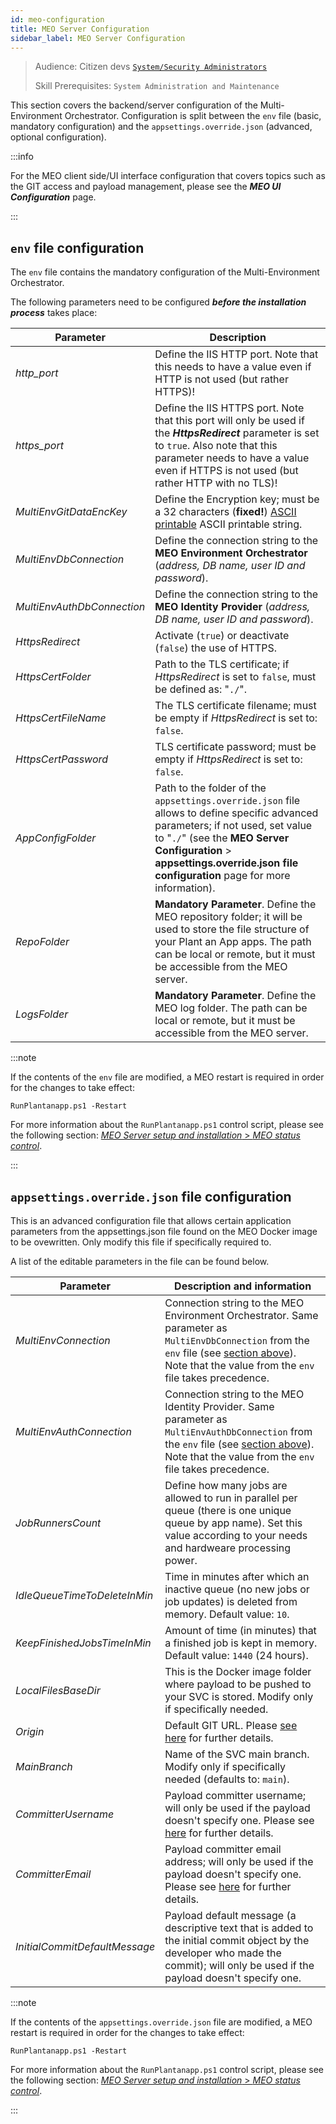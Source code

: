 ```yaml
---
id: meo-configuration
title: MEO Server Configuration
sidebar_label: MEO Server Configuration
---
```


> Audience: Citizen devs [`System/Security Administrators`](/docs/audience#systemsecurity-administrators)
> 
> Skill Prerequisites: `System Administration and Maintenance`

This section covers the backend/server configuration of the Multi-Environment Orchestrator. Configuration is split between the `env` file (basic, mandatory configuration) and the `appsettings.override.json` (advanced, optional configuration).

:::info

For the MEO client side/UI interface configuration that covers topics such as the GIT access and payload management, please see the ***MEO UI Configuration*** page.

:::

## **`env`** file configuration

The `env` file contains the mandatory configuration of the Multi-Environment Orchestrator.

The following parameters need to be configured ***before the installation process*** takes place:

|Parameter|Description|
|---|---|
|*http_port*|Define the IIS HTTP port. Note that this needs to have a value even if HTTP is not used (but rather HTTPS)!|
|*https_port*|Define the IIS HTTPS port. Note that this port will only be used if the ***HttpsRedirect*** parameter is set to `true`. Also note that this parameter needs to have a value even if HTTPS is not used (but rather HTTP with no TLS)!|
|*MultiEnvGitDataEncKey*|Define the Encryption key; must be a 32 characters (**fixed!**) <a href="https://www.ascii-code.com/" target="_blank">ASCII printable</a> ASCII printable string.|
|*MultiEnvDbConnection*|Define the connection string to the **MEO Environment Orchestrator** (*address, DB name, user ID and password*).|
|*MultiEnvAuthDbConnection*|Define the connection string to the **MEO Identity Provider** (*address, DB name, user ID and password*).|
|*HttpsRedirect*|Activate (`true`) or deactivate (`false`) the use of HTTPS.|
|*HttpsCertFolder*|Path to the TLS certificate; if *HttpsRedirect* is set to `false`, must be defined as: "`./`". |
|*HttpsCertFileName*|The TLS certificate filename; must be empty if  *HttpsRedirect* is set to: `false`.|
|*HttpsCertPassword*|TLS certificate password; must be empty if  *HttpsRedirect* is set to: `false`.|
|*AppConfigFolder*|Path to the folder of the `appsettings.override.json` file allows to define specific advanced parameters; if not used, set value to "`./`" (see the **MEO Server Configuration** > **appsettings.override.json file configuration** page for more information).|
|*RepoFolder*|**Mandatory Parameter**. Define the MEO repository folder; it will be used to store the file structure of your Plant an App apps. The path can be local or remote, but it must be accessible from the MEO server.|
|*LogsFolder*|**Mandatory Parameter**. Define the MEO log folder. The path can be local or remote, but it must be accessible from the MEO server.|

:::note

If the contents of the `env` file are modified, a MEO restart is required in order for the changes to take effect:

`RunPlantanapp.ps1 -Restart`

For more information about the `RunPlantanapp.ps1` control script, please see the following section: [*MEO Server setup and installation* > *MEO status control*](/general/meo-installation.md#meo-status-control).

:::

## **`appsettings.override.json`** file configuration

This is an advanced configuration file that allows certain application parameters  from the appsettings.json file found on the MEO Docker image to be ovewritten. Only modify this file if specifically required to. 

A list of the editable parameters in the file can be found below.

|Parameter|Description and information|
|---|---|
|*MultiEnvConnection*|Connection string to the MEO Environment Orchestrator. Same parameter as `MultiEnvDbConnection` from the `env` file (see [section above](#env-file-configuration)). Note that the value from the `env` file takes precedence.|
|*MultiEnvAuthConnection*|Connection string to the MEO Identity Provider. Same parameter as `MultiEnvAuthDbConnection` from the `env` file (see [section above](#env-file-configuration)). Note that the value from the `env` file takes precedence.|
|*JobRunnersCount*|Define how many jobs are allowed to run in parallel per queue (there is one unique queue by app name). Set this value according to your needs and hardweare processing power.|
|*IdleQueueTimeToDeleteInMin*|Time in minutes after which an inactive queue (no new jobs or job updates) is deleted from memory. Default value: `10`.|
|*KeepFinishedJobsTimeInMin*|Amount of time (in minutes) that a finished job is kept in memory. Default value: `1440` (24 hours).|
|*LocalFilesBaseDir*|This is the Docker image folder where payload to be pushed to your SVC is stored. Modify only if specifically needed.|
|*Origin*|Default GIT URL. Please <a href="https://docs.github.com/en/get-started/getting-started-with-git/about-remote-repositories#about-remote-repositories" target="_blank">see here</a> for further details.|
|*MainBranch*|Name of the SVC main branch. Modify only if specifically needed (defaults to: `main`).|
|*CommitterUsername*|Payload committer username; will only be used if the payload doesn't specify one. Please see <a href="https://docs.github.com/en/get-started/getting-started-with-git/setting-your-username-in-git" target="_blank">here</a> for further details.|
|*CommitterEmail*|Payload committer email address; will only be used if the payload doesn't specify one. Please see <a href="https://docs.github.com/en/account-and-profile/setting-up-and-managing-your-personal-account-on-github/managing-email-preferences/setting-your-commit-email-address" target="_blank">here</a> for further details.|
|*InitialCommitDefaultMessage*|Payload default message (a descriptive text that is added to the initial commit object by the developer who made the commit); will only be used if the payload doesn't specify one.|


:::note

If the contents of the `appsettings.override.json` file are modified, a MEO restart is required in order for the changes to take effect:

`RunPlantanapp.ps1 -Restart`

For more information about the `RunPlantanapp.ps1` control script, please see the following section: [*MEO Server setup and installation* > *MEO status control*](/general/meo-installation.md#meo-status-control).

:::